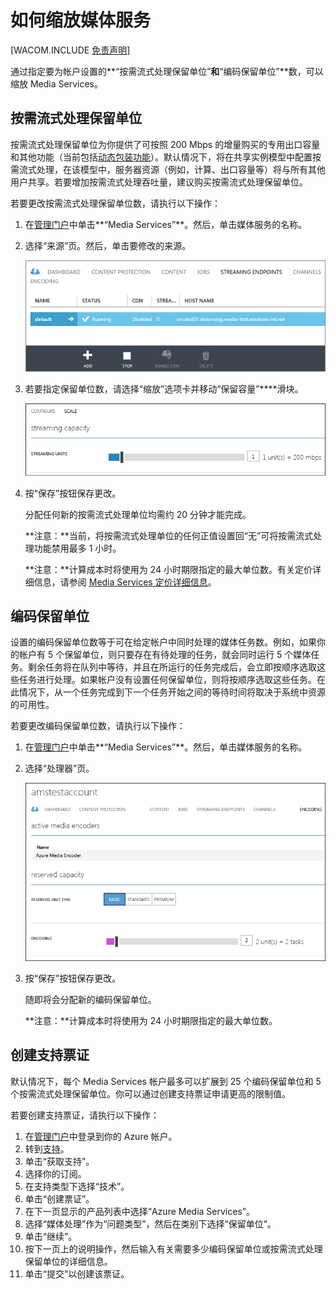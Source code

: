 <properties linkid="manage-services-mediaservices-scale-media-service" urlDisplayName="How to scale" pageTitle="How to Scale a media service | Azure Documentation" metaKeywords="" description="Learn how to scale Media Services by specifying the number of On-Demand Streaming Reserved Units and Encoding Reserved Units that you would like your account to be provisioned with." metaCanonical="" services="media-services" documentationCenter="" title="How to Scale a Media Service" authors="migree" solutions="" manager="" editor="" />
<tags ms.service="media-services"
    ms.date="02/20/2015"
    wacn.date="04/11/2015"
    />

如何缩放媒体服务
================

[WACOM.INCLUDE [免责声明](../includes/disclaimer.md)]

通过指定要为帐户设置的**“按需流式处理保留单位”**和**“编码保留单位”**数，可以缩放 Media Services。

按需流式处理保留单位
--------------------

按需流式处理保留单位为你提供了可按照 200 Mbps 的增量购买的专用出口容量和其他功能（当前包括[动态包装功能](https://msdn.microsoft.com/zh-CN/library/jj889436.aspx)）。默认情况下，将在共享实例模型中配置按需流式处理，在该模型中，服务器资源（例如，计算、出口容量等）将与所有其他用户共享。若要增加按需流式处理吞吐量，建议购买按需流式处理保留单位。

若要更改按需流式处理保留单位数，请执行以下操作：

1.  在[管理门户](https://manage.windowsazure.cn/)中单击**“Media Services”**。然后，单击媒体服务的名称。

2.  选择“来源”页。然后，单击要修改的来源。

    ![“来源”页](./media/media-services-how-to-scale/media-services-origin-page.png)

3.  若要指定保留单位数，请选择“缩放”选项卡并移动“保留容量”****滑块。

    ![“缩放”页](./media/media-services-how-to-scale/media-services-origin-scale.png)

4.  按“保存”按钮保存更改。

    分配任何新的按需流式处理单位均需约 20 分钟才能完成。

    **注意：**当前，将按需流式处理单位的任何正值设置回“无”可将按需流式处理功能禁用最多 1 小时。

    **注意：**计算成本时将使用为 24 小时期限指定的最大单位数。有关定价详细信息，请参阅 [Media Services 定价详细信息](/pricing/details/#header-9)。

编码保留单位
------------

设置的编码保留单位数等于可在给定帐户中同时处理的媒体任务数。例如，如果你的帐户有 5 个保留单位，则只要存在有待处理的任务，就会同时运行 5 个媒体任务。剩余任务将在队列中等待，并且在所运行的任务完成后，会立即按顺序选取这些任务进行处理。如果帐户没有设置任何保留单位，则将按顺序选取这些任务。在此情况下，从一个任务完成到下一个任务开始之间的等待时间将取决于系统中资源的可用性。

若要更改编码保留单位数，请执行以下操作：

1.  在[管理门户](https://manage.windowsazure.cn/)中单击**“Media Services”**。然后，单击媒体服务的名称。

2.  选择“处理器”页。

    ![“处理器”页](./media/media-services-how-to-scale/media-services-encoding-scale.png)

3.  按“保存”按钮保存更改。

    随即将会分配新的编码保留单位。

    **注意：**计算成本时将使用为 24 小时期限指定的最大单位数。

创建支持票证
------------

默认情况下，每个 Media Services 帐户最多可以扩展到 25 个编码保留单位和 5 个按需流式处理保留单位。你可以通过创建支持票证申请更高的限制值。

若要创建支持票证，请执行以下操作：

1.  在[管理门户](http://manage.windowsazure.cn)中登录到你的 Azure 帐户。
2.  转到[支持](http://www.windowsazure.cn/zh-cn/support/contact/)。
3.  单击“获取支持”。
4.  选择你的订阅。
5.  在支持类型下选择“技术”。
6.  单击“创建票证”。
7.  在下一页显示的产品列表中选择“Azure Media Services”。
8.  选择“媒体处理”作为“问题类型”，然后在类别下选择“保留单位”。
9.  单击“继续”。
10. 按下一页上的说明操作，然后输入有关需要多少编码保留单位或按需流式处理保留单位的详细信息。
11. 单击“提交”以创建该票证。


